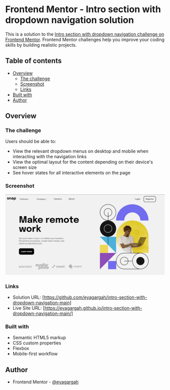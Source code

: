 # Frontend Mentor - Intro section with dropdown navigation solution

This is a solution to the [Intro section with dropdown navigation challenge on Frontend Mentor](https://www.frontendmentor.io/challenges/intro-section-with-dropdown-navigation-ryaPetHE5). Frontend Mentor challenges help you improve your coding skills by building realistic projects. 

## Table of contents

- [Overview](#overview)
  - [The challenge](#the-challenge)
  - [Screenshot](#screenshot)
  - [Links](#links)
 - [Built with](#built-with)
- [Author](#author)


## Overview

### The challenge

Users should be able to:

- View the relevant dropdown menus on desktop and mobile when interacting with the navigation links
- View the optimal layout for the content depending on their device's screen size
- See hover states for all interactive elements on the page

### Screenshot

![](./assets/screenshots/snap.png)


### Links

- Solution URL: [https://github.com/eyagargah/intro-section-with-dropdown-navigation-main]
- Live Site URL: [https://eyagargah.github.io/intro-section-with-dropdown-navigation-main/]


### Built with

- Semantic HTML5 markup
- CSS custom properties
- Flexbox
- Mobile-first workflow

## Author
- Frontend Mentor - [@eyagargah](https://www.frontendmentor.io/profile/eyagargah)



